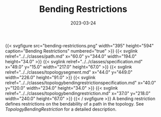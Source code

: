 ﻿---
title: Bending Restrictions
toc: false
type: specs
layout: diagram
date: "2023-03-24"
draft: false
specification: VEC
version: 2.0.2
documentType: "Recommendation"
elementType: Diagram
classes:
  - Path
  - Specification
  - TopologySegment
  - TopologyBendingRestrictionSpecification
  - TopologyBendingRestriction
menu:
  VEC-2.0.2:    
    parent: topology-and-geometry
    identifier: topology-and-geometry/bending-restrictions
    weight: 1009004 

# Prev/next pager order (if `docs_section_pager` enabled in `params.toml`)
weight: 1009004
---
{{< svgfigure src="bending-restrictions.png" width="395" height="594" caption="Bending Restrictions" numbered="true" >}}
  {{< svglink relref="../../classes/path.md" x="60.0" y="344.0" width="194.0" height="34.0" >}}
  {{< svglink relref="../../classes/specification.md" x="49.0" y="15.0" width="217.0" height="67.0" >}}
  {{< svglink relref="../../classes/topologysegment.md" x="44.0" y="449.0" width="226.0" height="91.0" >}}
  {{< svglink relref="../../classes/topologybendingrestrictionspecification.md" x="40.0" y="120.0" width="234.0" height="34.0" >}}
  {{< svglink relref="../../classes/topologybendingrestriction.md" x="37.0" y="218.0" width="240.0" height="67.0" >}}
{{< / svgfigure >}}
A bending restriction defines restrictions on the bendability of a path in the topology. See <i>TopologyBendingRestriction</i> for a detailed description.